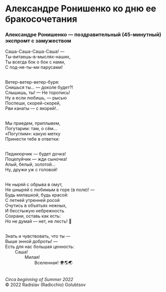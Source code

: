 <style>p{text-align:left}</style>
# Александре Ронишенко ко дню ее бракосочетания

### Александре Ронишенко &mdash; поздравительный (45-минутный) экспромт с замужеством

Саша-Саша-Саша-Саша! &mdash;<br />
Ты-витаешь-в-мыслях-наших,<br />
Ты всегда бок о бок с нами,<br />
С под-ня-ты-ми парусами!

<br />Ветер-ветер-ветер-буря:<br />
Снишься ты... &mdash; доколе будет?!<br />
Слышишь, ты! &mdash; Не торопись!<br />
Ну а если любишь, &mdash; рысью<br />
Поспеши, скорей-скорей,<br />
Рви канаты &mdash; с якорей!..

<br />Мы приедем, приплывем,<br />
Погутарим: там, о сём...<br />
&laquo;Погуглим&raquo;: какую метку<br />
Принести тебе в ответки:

<br />Педикюрчик &mdash; будет дочка!<br />
Поцелуйчик &mdash; жди сыночка!<br />
Алый, белый, золотой...<br />
Ну, дружи уж с головой!

<br />Не ныряй с обрыва в омут,<br />
Не шныряй с любимым в горе (в поле)! &mdash;<br />
Будь милашкой, будь красой:<br />
С летней утренней росой<br />
Очутись в объятьях нежных,<br />
И бесстыжую небрежность<br />
Сохрани, оставь как есть:<br />
Но не думай &mdash; нет, не лесть! &#128081;

<br />Знать и чувствовать, что ты &mdash;<br />
Выше энной доброты! &mdash;<br />
Есть для нас большая ценность:<br />
&nbsp;&nbsp;&nbsp;&nbsp;&nbsp;&nbsp;&nbsp;&nbsp;Саша!<br />
&nbsp;&nbsp;&nbsp;&nbsp;&nbsp;&nbsp;&nbsp;&nbsp;&nbsp;&nbsp;&nbsp;&nbsp;&nbsp;&nbsp;&nbsp;&nbsp;Милая!<br />
&nbsp;&nbsp;&nbsp;&nbsp;&nbsp;&nbsp;&nbsp;&nbsp;&nbsp;&nbsp;&nbsp;&nbsp;&nbsp;&nbsp;&nbsp;&nbsp;&nbsp;&nbsp;&nbsp;&nbsp;&nbsp;&nbsp;&nbsp;&nbsp;Вселенная! &#127757;&#127758;&#127759;

<br />*Circa beginning of Summer 2022*<br />
&copy; 2022 Radislav (Radicchio) Golubtsov
